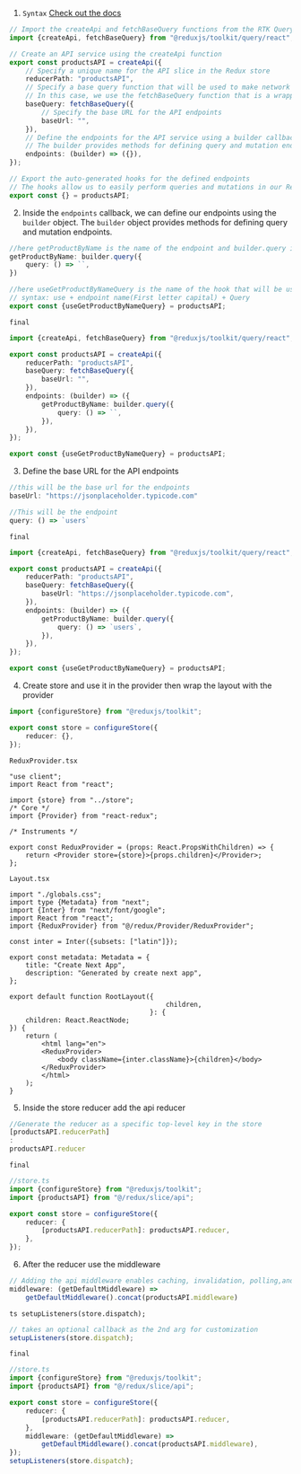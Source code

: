 1. `Syntax`
   [Check out the docs](https://redux-toolkit.js.org/tutorials/rtk-query#setting-up-your-store-and-api-service)

```ts
// Import the createApi and fetchBaseQuery functions from the RTK Query library
import {createApi, fetchBaseQuery} from "@reduxjs/toolkit/query/react";

// Create an API service using the createApi function
export const productsAPI = createApi({
    // Specify a unique name for the API slice in the Redux store
    reducerPath: "productsAPI",
    // Specify a base query function that will be used to make network requests
    // In this case, we use the fetchBaseQuery function that is a wrapper around the native fetch API
    baseQuery: fetchBaseQuery({
        // Specify the base URL for the API endpoints
        baseUrl: "",
    }),
    // Define the endpoints for the API service using a builder callback
    // The builder provides methods for defining query and mutation endpoints
    endpoints: (builder) => ({}),
});

// Export the auto-generated hooks for the defined endpoints
// The hooks allow us to easily perform queries and mutations in our React components
export const {} = productsAPI;

```

2. Inside the `endpoints` callback, we can define our endpoints using the `builder` object. The `builder` object
   provides methods for defining query and mutation endpoints.

```ts
//here getProductByName is the name of the endpoint and builder.query is the method to define query endpoints and query is the callback function that will be called when the endpoint is used.
getProductByName: builder.query({
    query: () => ``,
})
```

```ts
//here useGetProductByNameQuery is the name of the hook that will be used to call the endpoint 
// syntax: use + endpoint name(First letter capital) + Query
export const {useGetProductByNameQuery} = productsAPI;
```

`final`

```ts
import {createApi, fetchBaseQuery} from "@reduxjs/toolkit/query/react";

export const productsAPI = createApi({
    reducerPath: "productsAPI",
    baseQuery: fetchBaseQuery({
        baseUrl: "",
    }),
    endpoints: (builder) => ({
        getProductByName: builder.query({
            query: () => ``,
        }),
    }),
});

export const {useGetProductByNameQuery} = productsAPI;

```

3. Define the base URL for the API endpoints

```ts
//this will be the base url for the endpoints
baseUrl: "https://jsonplaceholder.typicode.com"
```

```ts
//This will be the endpoint
query: () => `users`
```

`final`

```ts
import {createApi, fetchBaseQuery} from "@reduxjs/toolkit/query/react";

export const productsAPI = createApi({
    reducerPath: "productsAPI",
    baseQuery: fetchBaseQuery({
        baseUrl: "https://jsonplaceholder.typicode.com",
    }),
    endpoints: (builder) => ({
        getProductByName: builder.query({
            query: () => `users`,
        }),
    }),
});

export const {useGetProductByNameQuery} = productsAPI;
```

4. Create store and use it in the provider then wrap the layout with the provider

```ts
import {configureStore} from "@reduxjs/toolkit";

export const store = configureStore({
    reducer: {},
});
```

``ReduxProvider.tsx``

```tsx
"use client";
import React from "react";

import {store} from "../store";
/* Core */
import {Provider} from "react-redux";

/* Instruments */

export const ReduxProvider = (props: React.PropsWithChildren) => {
    return <Provider store={store}>{props.children}</Provider>;
};

```

```Layout.tsx```

```tsx
import "./globals.css";
import type {Metadata} from "next";
import {Inter} from "next/font/google";
import React from "react";
import {ReduxProvider} from "@/redux/Provider/ReduxProvider";

const inter = Inter({subsets: ["latin"]});

export const metadata: Metadata = {
    title: "Create Next App",
    description: "Generated by create next app",
};

export default function RootLayout({
                                       children,
                                   }: {
    children: React.ReactNode;
}) {
    return (
        <html lang="en">
        <ReduxProvider>
            <body className={inter.className}>{children}</body>
        </ReduxProvider>
        </html>
    );
}
```

5. Inside the store reducer add the api reducer

```ts
//Generate the reducer as a specific top-level key in the store
[productsAPI.reducerPath]
:
productsAPI.reducer
```

`final`

```ts
//store.ts
import {configureStore} from "@reduxjs/toolkit";
import {productsAPI} from "@/redux/slice/api";

export const store = configureStore({
    reducer: {
        [productsAPI.reducerPath]: productsAPI.reducer,
    },
});
```

6. After the reducer use the middleware

```ts
// Adding the api middleware enables caching, invalidation, polling,and other useful features of `rtk-query`.
middleware: (getDefaultMiddleware) =>
    getDefaultMiddleware().concat(productsAPI.middleware)
```

``ts
setupListeners(store.dispatch);
``

```ts
// takes an optional callback as the 2nd arg for customization
setupListeners(store.dispatch);
```

`final`

```ts
//store.ts
import {configureStore} from "@reduxjs/toolkit";
import {productsAPI} from "@/redux/slice/api";

export const store = configureStore({
    reducer: {
        [productsAPI.reducerPath]: productsAPI.reducer,
    },
    middleware: (getDefaultMiddleware) =>
        getDefaultMiddleware().concat(productsAPI.middleware),
});
setupListeners(store.dispatch);
```

